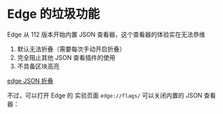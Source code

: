 # Edge 的垃圾功能

Edge 从 112 版本开始内置 JSON 查看器，这个查看器的体验实在无法恭维

1. 默认无法折叠（需要每次手动开启折叠）
2. 完全阻止其他 JSON 查看插件的使用
3. 不具备区块高亮

[edge JSON 折叠](https://learn.microsoft.com/zh-cn/microsoft-edge/devtools-guide-chromium/whats-new/2023/04/devtools-112#the-json-viewer-in-microsoft-edge-supports-code-folding)


<ImgView title="Edge JSON 折叠" url="https://6.z.wiki/autoupload/20240122/LELD.2072X1502-Pasted_Graphic.png" />


不过，可以打开 Edge 的
实验页面 `edge://flags/`
可以关闭内置的 JSON 查看器：

<ImgView title="Edge 的垃圾功能" url="https://5.z.wiki/autoupload/20240229/Usax.1184X2610-image.png" />

